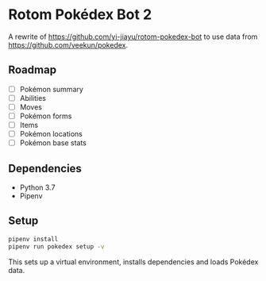 # Rotom Pokédex Bot 2
A rewrite of https://github.com/yi-jiayu/rotom-pokedex-bot to use data from
https://github.com/veekun/pokedex. 

## Roadmap

- [ ] Pokémon summary
- [ ] Abilities
- [ ] Moves
- [ ] Pokémon forms
- [ ] Items
- [ ] Pokémon locations
- [ ] Pokémon base stats

## Dependencies

- Python 3.7
- Pipenv

## Setup

```sh
pipenv install
pipenv run pokedex setup -v
```

This sets up a virtual environment, installs dependencies and loads Pokédex data.
